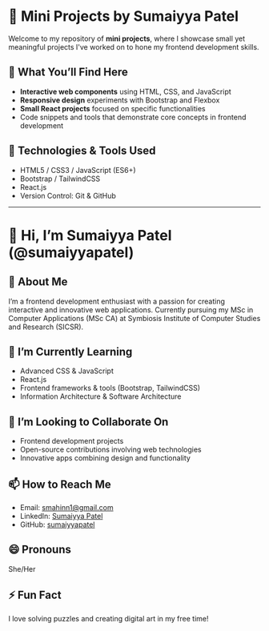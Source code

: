 # 🌟 Mini Projects by Sumaiyya Patel

Welcome to my repository of **mini projects**, where I showcase small yet meaningful projects I've worked on to hone my frontend development skills.

## 👀 What You’ll Find Here
- **Interactive web components** using HTML, CSS, and JavaScript
- **Responsive design** experiments with Bootstrap and Flexbox
- **Small React projects** focused on specific functionalities
- Code snippets and tools that demonstrate core concepts in frontend development

## 🌱 Technologies & Tools Used
- HTML5 / CSS3 / JavaScript (ES6+)
- Bootstrap / TailwindCSS
- React.js
- Version Control: Git & GitHub
-----------------------------------------------------------------------------------------------------------------------------------------------------------

# 👋 Hi, I’m Sumaiyya Patel (@sumaiyyapatel)

## 👀 About Me
I’m a frontend development enthusiast with a passion for creating interactive and innovative web applications. Currently pursuing my MSc in Computer Applications (MSc CA) at Symbiosis Institute of Computer Studies and Research (SICSR).

## 🌱 I’m Currently Learning
- Advanced CSS & JavaScript
- React.js
- Frontend frameworks & tools (Bootstrap, TailwindCSS)
- Information Architecture & Software Architecture

## 💞️ I’m Looking to Collaborate On
- Frontend development projects
- Open-source contributions involving web technologies
- Innovative apps combining design and functionality

## 📫 How to Reach Me
- Email: [smahinn1@gmail.com](mailto:smahinn1@gmail.com)
- LinkedIn: [Sumaiyya Patel](https://www.linkedin.com/in/sumaiyya-patel12)
- GitHub: [sumaiyyapatel](https://github.com/sumaiyyapatel)

## 😄 Pronouns
She/Her

## ⚡ Fun Fact
I love solving puzzles and creating digital art in my free time!
